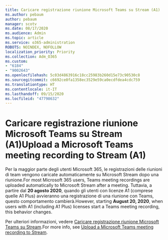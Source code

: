 ```yaml
---
title: Caricare registrazione riunione Microsoft Teams su Stream (A1)
ms.author: pebaum
author: pebaum
manager: scotv
ms.date: 08/17/2020
ms.audience: Admin
ms.topic: article
ms.service: o365-administration
ROBOTS: NOINDEX, NOFOLLOW
localization_priority: Priority
ms.collection: Adm_O365
ms.custom:
- "6184"
- "9002643"
ms.openlocfilehash: 5c03d4863916c18cc25983b260d15e73c90530c8
ms.sourcegitcommit: c6692ce0fa1358ec3529e59ca0ecdfdea4cdc759
ms.translationtype: HT
ms.contentlocale: it-IT
ms.lasthandoff: 09/15/2020
ms.locfileid: "47798632"
---
```

# <a name="upload-a-microsoft-teams-meeting-recording-to-stream-a1"></a><span data-ttu-id="d4f32-102">Caricare registrazione riunione Microsoft Teams su Stream (A1)</span><span class="sxs-lookup"><span data-stu-id="d4f32-102">Upload a Microsoft Teams meeting recording to Stream (A1)</span></span>

<span data-ttu-id="d4f32-103">Per la maggior parte degli utenti Microsoft 365, le registrazioni delle riunioni di team vengono caricate automaticamente su Microsoft Stream dopo una riunione.</span><span class="sxs-lookup"><span data-stu-id="d4f32-103">For most Microsoft 365 users, Teams meeting recordings are uploaded automatically to Microsoft Stream after a meeting.</span></span> <span data-ttu-id="d4f32-104">Tuttavia, a partire dal  **20 agosto 2020**, quando gli utenti con licenze A1 (comprese quelle A1 Plus) avvieranno una registrazione di una riunione con Teams, questo comportamento cambierà.</span><span class="sxs-lookup"><span data-stu-id="d4f32-104">However, starting  **August 20, 2020**, when users with A1 (including A1 Plus) licenses start a Teams meeting recording, this behavior changes.</span></span>  

<span data-ttu-id="d4f32-105">Per ulteriori informazioni, vedere [Caricare registrazione riunione Microsoft Teams su Stream](https://docs.microsoft.com/stream/portal-upload-teams-meeting-recording).</span><span class="sxs-lookup"><span data-stu-id="d4f32-105">For more info, see [Upload a Microsoft Teams meeting recording to Stream](https://docs.microsoft.com/stream/portal-upload-teams-meeting-recording).</span></span>